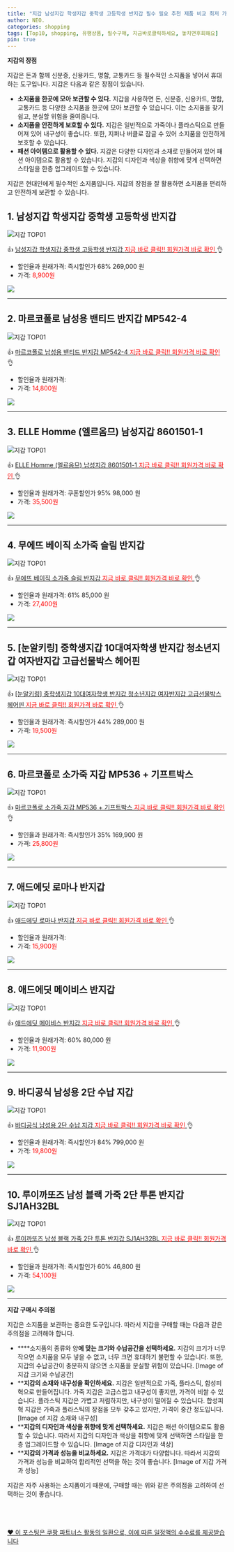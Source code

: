 ```yaml
---
title: "지갑 남성지갑 학생지갑 중학생 고등학생 반지갑 필수 필요 추천 제품 비교 최저 가격 비교 장점 구매 후기 구매평"
author: NEO.
categories: shopping
tags: [Top10, shopping, 유행상품, 필수구매, 지금바로클릭하세요, 놓치면후회해요]
pin: true
---
```

**지갑의 장점**

지갑은 돈과 함께 신분증, 신용카드, 명함, 교통카드 등 필수적인 소지품을 넣어서 휴대하는 도구입니다. 지갑은 다음과 같은 장점이 있습니다.

* **소지품을 한곳에 모아 보관할 수 있다.** 지갑을 사용하면 돈, 신분증, 신용카드, 명함, 교통카드 등 다양한 소지품을 한곳에 모아 보관할 수 있습니다. 이는 소지품을 찾기 쉽고, 분실할 위험을 줄여줍니다.
* **소지품을 안전하게 보호할 수 있다.** 지갑은 일반적으로 가죽이나 플라스틱으로 만들어져 있어 내구성이 좋습니다. 또한, 지퍼나 버클로 잠글 수 있어 소지품을 안전하게 보호할 수 있습니다.
* **패션 아이템으로 활용할 수 있다.** 지갑은 다양한 디자인과 소재로 만들어져 있어 패션 아이템으로 활용할 수 있습니다. 지갑의 디자인과 색상을 취향에 맞게 선택하면 스타일을 한층 업그레이드할 수 있습니다.

지갑은 현대인에게 필수적인 소지품입니다. 지갑의 장점을 잘 활용하면 소지품을 편리하고 안전하게 보관할 수 있습니다.

   

## 1. 남성지갑 학생지갑 중학생 고등학생 반지갑

![지갑 TOP01](https://thumbnail6.coupangcdn.com/thumbnails/remote/490x490ex/image/vendor_inventory/41c0/ad6e079a751633b94278420cd6432986ce446a32ec23294ff47959d1c4ce.jpg)


👍 [남성지갑 학생지갑 중학생 고등학생 반지갑 <font color=red> 지금 바로 클릭!! 회원가격 바로 확인 </font> ](https://link.coupang.com/re/AFFSDP?lptag=AF3617701&subid=GithubCoopas&pageKey=6760534752&traceid=V0-153&itemId=15842936388&vendorItemId=83054004727) 👌 


- 할인율과 원래가격: 즉시할인가 68%  269,000   원
- 가격: <span style='color:red'>8,900원</span>

[![](/discount_price.png)](https://link.coupang.com/re/AFFSDP?lptag=AF3617701&subid=GithubCoopas&pageKey=6760534752&traceid=V0-153&itemId=15842936388&vendorItemId=83054004727)

---


   

## 2. 마르코폴로 남성용 밴티드 반지갑 MP542-4

![지갑 TOP01](https://thumbnail6.coupangcdn.com/thumbnails/remote/490x490ex/image/retail/images/1281550067693402-c3497546-f2f0-425e-bac3-a3a62d506b54.jpg)


👍 [마르코폴로 남성용 밴티드 반지갑 MP542-4 <font color=red> 지금 바로 클릭!! 회원가격 바로 확인 </font> ](https://link.coupang.com/re/AFFSDP?lptag=AF3617701&subid=GithubCoopas&pageKey=493768&traceid=V0-153&itemId=739439527&vendorItemId=4867144786) 👌 


- 할인율과 원래가격: 
- 가격: <span style='color:red'>14,800원</span>

[![](/discount_price.png)](https://link.coupang.com/re/AFFSDP?lptag=AF3617701&subid=GithubCoopas&pageKey=493768&traceid=V0-153&itemId=739439527&vendorItemId=4867144786)

---


   

## 3. ELLE Homme (엘르옴므) 남성지갑 8601501-1

![지갑 TOP01](https://thumbnail8.coupangcdn.com/thumbnails/remote/490x490ex/image/vendor_inventory/5f21/49f643664c3c2d734e048657f81e1dee8d448c50bbc97b35eec8f685509c.jpg)


👍 [ELLE Homme (엘르옴므) 남성지갑 8601501-1 <font color=red> 지금 바로 클릭!! 회원가격 바로 확인 </font> ](https://link.coupang.com/re/AFFSDP?lptag=AF3617701&subid=GithubCoopas&pageKey=7109306517&traceid=V0-153&itemId=17768228399&vendorItemId=85812809181) 👌 


- 할인율과 원래가격: 쿠폰할인가 95%  98,000   원
- 가격: <span style='color:red'>35,500원</span>

[![](/discount_price.png)](https://link.coupang.com/re/AFFSDP?lptag=AF3617701&subid=GithubCoopas&pageKey=7109306517&traceid=V0-153&itemId=17768228399&vendorItemId=85812809181)

---


   

## 4. 무에뜨 베이직 소가죽 슬림 반지갑

![지갑 TOP01](https://thumbnail6.coupangcdn.com/thumbnails/remote/490x490ex/image/retail/images/2019/09/24/15/1/43135f41-b46d-4a83-9c64-05d789594340.jpg)


👍 [무에뜨 베이직 소가죽 슬림 반지갑 <font color=red> 지금 바로 클릭!! 회원가격 바로 확인 </font> ](https://link.coupang.com/re/AFFSDP?lptag=AF3617701&subid=GithubCoopas&pageKey=77752177&traceid=V0-153&itemId=251367601&vendorItemId=5376130670) 👌 


- 할인율과 원래가격: 61%  85,000   원
- 가격: <span style='color:red'>27,400원</span>

[![](/discount_price.png)](https://link.coupang.com/re/AFFSDP?lptag=AF3617701&subid=GithubCoopas&pageKey=77752177&traceid=V0-153&itemId=251367601&vendorItemId=5376130670)

---


   

## 5. [눈알키링] 중학생지갑 10대여자학생 반지갑 청소년지갑 여자반지갑 고급선물박스 헤어핀

![지갑 TOP01](https://thumbnail9.coupangcdn.com/thumbnails/remote/490x490ex/image/vendor_inventory/3a14/a3892c5f59db01e0fdde36399ea30cb7f0e61196961108710c4ed2efcef2.JPG)


👍 [[눈알키링] 중학생지갑 10대여자학생 반지갑 청소년지갑 여자반지갑 고급선물박스 헤어핀 <font color=red> 지금 바로 클릭!! 회원가격 바로 확인 </font> ](https://link.coupang.com/re/AFFSDP?lptag=AF3617701&subid=GithubCoopas&pageKey=7614765696&traceid=V0-153&itemId=20175364853&vendorItemId=85076098391) 👌 


- 할인율과 원래가격: 즉시할인가 44%  289,000   원
- 가격: <span style='color:red'>19,500원</span>

[![](/discount_price.png)](https://link.coupang.com/re/AFFSDP?lptag=AF3617701&subid=GithubCoopas&pageKey=7614765696&traceid=V0-153&itemId=20175364853&vendorItemId=85076098391)

---


   

## 6. 마르코폴로 소가죽 지갑 MP536 + 기프트박스

![지갑 TOP01](https://thumbnail9.coupangcdn.com/thumbnails/remote/490x490ex/image/rs_quotation_api/ejime0ae/d06b3b54f6764165afb406030cf0a1ec.jpg)


👍 [마르코폴로 소가죽 지갑 MP536 + 기프트박스 <font color=red> 지금 바로 클릭!! 회원가격 바로 확인 </font> ](https://link.coupang.com/re/AFFSDP?lptag=AF3617701&subid=GithubCoopas&pageKey=7074680847&traceid=V0-153&itemId=17580534939&vendorItemId=84747142774) 👌 


- 할인율과 원래가격: 즉시할인가 35%  169,900   원
- 가격: <span style='color:red'>25,800원</span>

[![](/discount_price.png)](https://link.coupang.com/re/AFFSDP?lptag=AF3617701&subid=GithubCoopas&pageKey=7074680847&traceid=V0-153&itemId=17580534939&vendorItemId=84747142774)

---


   

## 7. 애드에딧 로마나 반지갑

![지갑 TOP01](https://thumbnail6.coupangcdn.com/thumbnails/remote/490x490ex/image/retail/images/914992982618127-b0c318f6-c8ac-4cb6-978f-c36ee3c67317.jpg)


👍 [애드에딧 로마나 반지갑 <font color=red> 지금 바로 클릭!! 회원가격 바로 확인 </font> ](https://link.coupang.com/re/AFFSDP?lptag=AF3617701&subid=GithubCoopas&pageKey=1063892847&traceid=V0-153&itemId=2009798207&vendorItemId=70009657450) 👌 


- 할인율과 원래가격: 
- 가격: <span style='color:red'>15,900원</span>

[![](/discount_price.png)](https://link.coupang.com/re/AFFSDP?lptag=AF3617701&subid=GithubCoopas&pageKey=1063892847&traceid=V0-153&itemId=2009798207&vendorItemId=70009657450)

---


   

## 8. 애드에딧 메이비스 반지갑

![지갑 TOP01](https://thumbnail7.coupangcdn.com/thumbnails/remote/490x490ex/image/retail/images/3993257142051445-5d607b2f-0335-4c77-bb2f-bc1a6a376cc9.jpg)


👍 [애드에딧 메이비스 반지갑 <font color=red> 지금 바로 클릭!! 회원가격 바로 확인 </font> ](https://link.coupang.com/re/AFFSDP?lptag=AF3617701&subid=GithubCoopas&pageKey=269873677&traceid=V0-153&itemId=847444399&vendorItemId=5390041034) 👌 


- 할인율과 원래가격: 60%  80,000   원
- 가격: <span style='color:red'>11,900원</span>

[![](/discount_price.png)](https://link.coupang.com/re/AFFSDP?lptag=AF3617701&subid=GithubCoopas&pageKey=269873677&traceid=V0-153&itemId=847444399&vendorItemId=5390041034)

---


   

## 9. 바디공식 남성용 2단 수납 지갑

![지갑 TOP01](https://thumbnail6.coupangcdn.com/thumbnails/remote/490x490ex/image/retail/images/1138963518774356-d6a9c621-9168-47bc-a633-d3390f452d6d.jpg)


👍 [바디공식 남성용 2단 수납 지갑 <font color=red> 지금 바로 클릭!! 회원가격 바로 확인 </font> ](https://link.coupang.com/re/AFFSDP?lptag=AF3617701&subid=GithubCoopas&pageKey=4986200269&traceid=V0-153&itemId=6646088508&vendorItemId=73939907674) 👌 


- 할인율과 원래가격: 즉시할인가 84%  799,000   원
- 가격: <span style='color:red'>19,800원</span>

[![](/discount_price.png)](https://link.coupang.com/re/AFFSDP?lptag=AF3617701&subid=GithubCoopas&pageKey=4986200269&traceid=V0-153&itemId=6646088508&vendorItemId=73939907674)

---


   

## 10. 루이까또즈 남성 블랙 가죽 2단 투톤 반지갑 SJ1AH32BL

![지갑 TOP01](https://thumbnail10.coupangcdn.com/thumbnails/remote/490x490ex/image/vendor_inventory/63ed/98a8962bef83bf9b59bf477f5810ba83cadb402fb50f26e3886341fb4982.jpg)


👍 [루이까또즈 남성 블랙 가죽 2단 투톤 반지갑 SJ1AH32BL <font color=red> 지금 바로 클릭!! 회원가격 바로 확인 </font> ](https://link.coupang.com/re/AFFSDP?lptag=AF3617701&subid=GithubCoopas&pageKey=7376672515&traceid=V0-153&itemId=19040830981&vendorItemId=86164547551) 👌 


- 할인율과 원래가격: 즉시할인가 60%  46,800   원
- 가격: <span style='color:red'>54,100원</span>

[![](/discount_price.png)](https://link.coupang.com/re/AFFSDP?lptag=AF3617701&subid=GithubCoopas&pageKey=7376672515&traceid=V0-153&itemId=19040830981&vendorItemId=86164547551)

---
**지갑 구매시 주의점**

지갑은 소지품을 보관하는 중요한 도구입니다. 따라서 지갑을 구매할 때는 다음과 같은 주의점을 고려해야 합니다.

* ****소지품의 종류와 양**에 맞는 크기와 수납공간을 선택하세요.** 지갑의 크기가 너무 작으면 소지품을 모두 넣을 수 없고, 너무 크면 휴대하기 불편할 수 있습니다. 또한, 지갑의 수납공간이 충분하지 않으면 소지품을 분실할 위험이 있습니다.
[Image of 지갑 크기와 수납공간]
* ****지갑의 소재와 내구성을 확인하세요.** 지갑은 일반적으로 가죽, 플라스틱, 합성피혁으로 만들어집니다. 가죽 지갑은 고급스럽고 내구성이 좋지만, 가격이 비쌀 수 있습니다. 플라스틱 지갑은 가볍고 저렴하지만, 내구성이 떨어질 수 있습니다. 합성피혁 지갑은 가죽과 플라스틱의 장점을 모두 갖추고 있지만, 가격이 중간 정도입니다.
[Image of 지갑 소재와 내구성]
* ****지갑의 디자인과 색상을 취향에 맞게 선택하세요.** 지갑은 패션 아이템으로도 활용할 수 있습니다. 따라서 지갑의 디자인과 색상을 취향에 맞게 선택하면 스타일을 한층 업그레이드할 수 있습니다.
[Image of 지갑 디자인과 색상]
* ****지갑의 가격과 성능을 비교하세요.** 지갑은 가격대가 다양합니다. 따라서 지갑의 가격과 성능을 비교하여 합리적인 선택을 하는 것이 좋습니다.
[Image of 지갑 가격과 성능]

지갑은 자주 사용하는 소지품이기 때문에, 구매할 때는 위와 같은 주의점을 고려하여 선택하는 것이 좋습니다.<br><br><br><br><br> [ ❤  이 포스팅은 쿠팡 파트너스 활동의 일환으로, 이에 따른 일정액의 수수료를 제공받습니다](https://link.coupang.com/a/bcEFyh)
